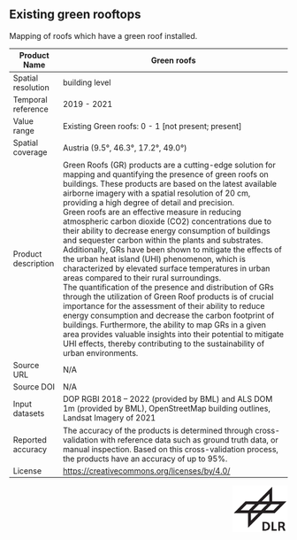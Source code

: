 ## Existing green rooftops

Mapping of roofs which have a green roof installed.

|Product Name| Green roofs |
| --- | --- |
| Spatial resolution |  building level |
| Temporal reference | 2019 - 2021 |
| Value range | Existing Green roofs: 0 - 1 [not present; present] |
| Spatial coverage | Austria (9.5°, 46.3°, 17.2°, 49.0°) |
| Product description |Green Roofs (GR) products are a cutting-edge solution for mapping and quantifying the presence of green roofs on buildings. These products are based on the latest available airborne imagery with a spatial resolution of 20 cm, providing a high degree of detail and precision.<br>Green roofs are an effective measure in reducing atmospheric carbon dioxide (CO2) concentrations due to their ability to decrease energy consumption of buildings and sequester carbon within the plants and substrates. Additionally, GRs have been shown to mitigate the effects of the urban heat island (UHI) phenomenon, which is characterized by elevated surface temperatures in urban areas compared to their rural surroundings. <br> The quantification of the presence and distribution of GRs through the utilization of Green Roof products is of crucial importance for the assessment of their ability to reduce energy consumption and decrease the carbon footprint of buildings. Furthermore, the ability to map GRs in a given area provides valuable insights into their potential to mitigate UHI effects, thereby contributing to the sustainability of urban environments.|
| Source URL | N/A |
| Source DOI | N/A |
| Input datasets | DOP RGBI 2018 – 2022 (provided by BML) and ALS DOM 1m (provided by BML), OpenStreetMap building outlines, Landsat Imagery of 2021 |
| Reported accuracy | The accuracy of the products is determined through cross-validation with reference data such as ground truth data, or manual inspection. Based on this cross-validation process, the products have an accuracy of up to 95%.|
| License | https://creativecommons.org/licenses/by/4.0/|

<div style="width: 100%;"><img style="width:100px; float:right;" src="https://raw.githubusercontent.com/eurodatacube/eodash-assets/main/collections/gtif-logos/dlr_no_text.png"></img></div>
